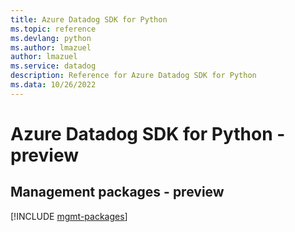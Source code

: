 ```yaml
---
title: Azure Datadog SDK for Python
ms.topic: reference
ms.devlang: python
ms.author: lmazuel
author: lmazuel
ms.service: datadog
description: Reference for Azure Datadog SDK for Python
ms.data: 10/26/2022
---
```

# Azure Datadog SDK for Python - preview

## Management packages - preview
[!INCLUDE [mgmt-packages](datadog-mgmt-index.md)]